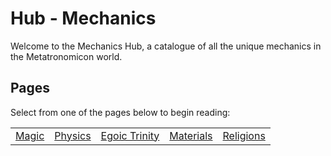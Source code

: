 # Hub - Mechanics

Welcome to the Mechanics Hub, a catalogue of all the unique mechanics in the Metatronomicon world.

## Pages

Select from one of the pages below to begin reading:

<table class="HubTable">
    <tr>
        <td>
        <a href="magic.html">Magic</a>
        </td>
        <td>
        <a href="physics.html">Physics</a>
        </td>
        <td>
        <a href="egoictrinity.html">Egoic Trinity</a>
        </td>
        <td>
        <a href="materials.html">Materials</a>
        </td>
		<td>
		<a href="religions.html">Religions</a>
		</td>
    </tr>
</table>
